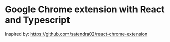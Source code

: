 # Google Chrome extension with React and Typescript

Inspired by: https://github.com/satendra02/react-chrome-extension
